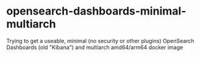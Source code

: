 # opensearch-dashboards-minimal-multiarch
Trying to get a useable, minimal (no security or other plugins) OpenSearch Dashboards (old "Kibana") and multiarch amd64/arm64 docker image
